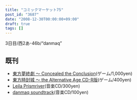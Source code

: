```yaml
---
title: "コミックマーケット75"
post_id: "3687"
date: "2008-12-30T00:00:00+09:00"
draft: true
tags: []
---
```



3日目/西2あ-46b/“danmaq”

## 既刊



  * [東方夢終劇 ～ Concealed the Conclusion](https://danmaq.com/!/thC/)(ゲーム/1,000yen)
  * [東方時封城 ～ the Alternative Age CD-R版](https://danmaq.com/!/thA/)(ゲーム/400yen)
  * [Leila Prismriver](https://danmaq.com/!/leila/)(音楽CD/300yen)
  * [danmaq soundtrack](https://danmaq.com/!/dst/)(音楽CD/100yen)
